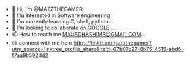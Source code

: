 - 👋 Hi, I’m @MAZZTHEGAMER
- 👀 I’m interested in Software engineering 
- 🌱 I’m currently learning C, shell, python...
- 💞️ I’m looking to collaborate on GOOGLE ...
- 📫 How to reach me MAUSDHASHIMB@GMAIL.COM...
- 😏 connect with me here https://linktr.ee/mazzthegamer?utm_source=linktree_profile_share&ltsid=07b07c27-8b75-4515-abd6-f7aa9b592dd2

<!---
MAZZTHEGAMER/MAZZTHEGAMER is a ✨ special ✨ repository because its `README.md` (this file) appears on your GitHub profile.
You can click the Preview link to take a look at your changes.
--->
